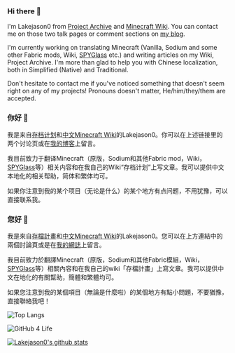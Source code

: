 ### Hi there 👋
I'm Lakejason0 from [Project Archive](https://files.lakejason0.ml/wiki/User_talk:Lakejason0) and [Minecraft Wiki](https://minecraft-zh.gamepedia.com/User:Lakejason0). You can contact me on those two talk pages or comment sections on [my blog](https://lakejason0.wordpress.com).

I'm currently working on translating Minecraft (Vanilla, Sodium and some other Fabric mods, Wiki, [SPYGlass](https://github.com/SPYGlassMC/SPYGlass) etc.) and writing articles on my Wiki, Project Archive. I'm more than glad to help you with Chinese localization, both in Simplified (Native) and Traditional.

Don't hesitate to contact me if you've noticed something that doesn't seem right on any of my projects! Pronouns doesn't matter, He/him/they/them are accepted.

### 你好 👋
我是来自[存档计划](https://files.lakejason0.ml/wiki/User_talk:Lakejason0)和[中文Minecraft Wiki](https://minecraft-zh.gamepedia.com/User:Lakejason0)的Lakejason0。你可以在上述链接里的两个讨论页或在[我的博客](https://lakejason0.wordpress.com)上留言。

我目前致力于翻译Minecraft（原版，Sodium和其他Fabric mod，Wiki，[SPYGlass](https://github.com/SPYGlassMC/SPYGlass)等）相关内容和在我自己的Wiki“存档计划”上写文章。我可以提供中文本地化的相关帮助，简体和繁体均可。

如果你注意到我的某个项目（无论是什么）的某个地方有点问题，不用犹豫，可以直接联系我。

### 您好 👋
我是來自[存檔計畫](https://files.lakejason0.ml/wiki/User_talk:Lakejason0)和[中文Minecraft Wiki](https://minecraft-zh.gamepedia.com/User:Lakejason0)的Lakejason0。您可以在上方連結中的兩個討論頁或是在[我的網誌](https://lakejason0.wordpress.com)上留言。

我目前致力於翻譯Minecraft（原版，Sodium和其他Fabric模組，Wiki，[SPYGlass](https://github.com/SPYGlassMC/SPYGlass)等）相關內容和在我自己的wiki「存檔計畫」上寫文章。我可以提供中文在地化的有關幫助，簡體和繁體均可。

如果您注意到我的某個項目（無論是什麼啦）的某個地方有點小問題，不要猶豫，直接聯絡我吧！

![Top Langs](https://github-readme-stats.vercel.app/api/top-langs/?username=lakejason0&layout=compact)

![GitHub 4 Life](https://github4life.herokuapp.com/lakejason0.gif)

[![Lakejason0's github stats](https://github-readme-stats.vercel.app/api?username=lakejason0&show_icons=true&locale=cn)](https://github.com/anuraghazra/github-readme-stats)
